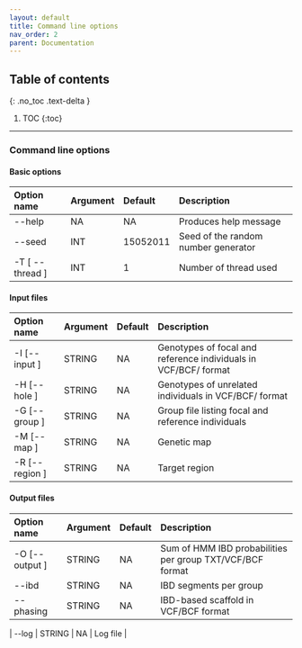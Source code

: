```yaml
---
layout: default
title: Command line options
nav_order: 2
parent: Documentation
---
```


## Table of contents
{: .no_toc .text-delta }

1. TOC
{:toc}

---

### Command line options

#### Basic options

| Option name 	       | Argument| Default  | Description |
|:---------------------|:--------|:---------|:-------------------------------------|
| \-\-help             | NA      | NA       | Produces help message |
| \-\-seed             | INT     | 15052011 | Seed of the random number generator  |
| \-T \[ \-\-thread \] | INT     | 1        | Number of thread used|

#### Input files

| Option name 	       | Argument| Default  | Description |
|:---------------------|:--------|:---------|:-------------------------------------|
| \-I \[\-\-input \]   | STRING  | NA       | Genotypes of focal and reference individuals in VCF/BCF/ format |
| \-H \[\-\-hole \]| STRING  | NA       | Genotypes of unrelated individuals in VCF/BCF/ format  |
| \-G \[\-\-group \]| STRING  | NA       | Group file listing focal and reference individuals |
| \-M \[\-\-map \]     | STRING  | NA       | Genetic map  |
| \-R \[\-\-region \]  | STRING  | NA       | Target region  |


#### Output files

| Option name 	       | Argument| Default  | Description |
|:---------------------|:--------|:---------|:-------------------------------------|
| \-O \[\-\-output \]  | STRING  | NA       | Sum of HMM IBD probabilities per group TXT/VCF/BCF format |
| \-\-ibd     | STRING  | NA       | IBD segments per group  |
| \-\-phasing  | STRING  | NA       | IBD-based scaffold in VCF/BCF format |

| \-\-log              | STRING  | NA       | Log file  |




